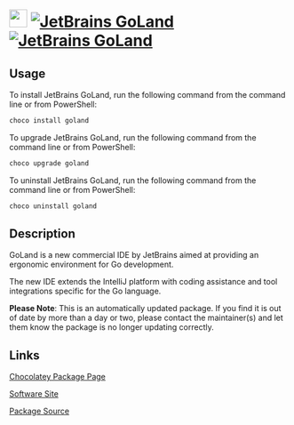 ﻿# <img src="https://cdn.jsdelivr.net/gh/mkevenaar/chocolatey-packages@ab77cec5c909d6422c44daeba6dd4fa30884ca6e/icons/goland.png" width="32" height="32"/> [![JetBrains GoLand](https://img.shields.io/chocolatey/v/goland.svg?label=JetBrains+GoLand)](https://community.chocolatey.org/packages/goland) [![JetBrains GoLand](https://img.shields.io/chocolatey/dt/goland.svg)](https://community.chocolatey.org/packages/goland)

## Usage

To install JetBrains GoLand, run the following command from the command line or from PowerShell:

```powershell
choco install goland
```

To upgrade JetBrains GoLand, run the following command from the command line or from PowerShell:

```powershell
choco upgrade goland
```

To uninstall JetBrains GoLand, run the following command from the command line or from PowerShell:

```powershell
choco uninstall goland
```

## Description

GoLand is a new commercial IDE by JetBrains aimed at providing an ergonomic environment for Go development.

The new IDE extends the IntelliJ platform with coding assistance and tool integrations specific for the Go language.

**Please Note**: This is an automatically updated package. If you find it is
out of date by more than a day or two, please contact the maintainer(s) and
let them know the package is no longer updating correctly.


## Links

[Chocolatey Package Page](https://community.chocolatey.org/packages/goland)

[Software Site](https://www.jetbrains.com/go/)

[Package Source](https://github.com/mkevenaar/chocolatey-packages/tree/master/automatic/goland)

